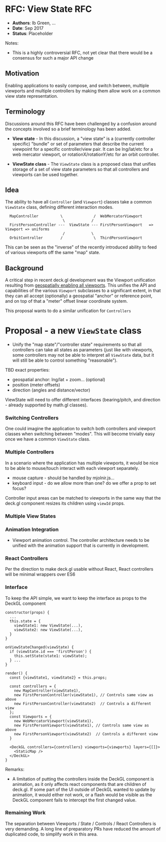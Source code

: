 # RFC: View State RFC

* **Authors**: Ib Green, ...
* **Date**: Sep 2017
* **Status**: Placeholder

Notes:
* This is a highly controversial RFC, not yet clear that there would be a consensus for such a major API change

## Motivation

Enabling applications to easily compose, and switch between, multiple viewports and multiple controllers by making them allow work on a common view state representation.

## Terminology

Discussions around this RFC have been challenged by a confusion around the concepts involved so a brief terminology has been added.

* **View state** - In this discussion, a "view state" is a (currently controller specific) "bundle" or set of parameters that describe the current viewpoint for a specific controller/view pair. It can be lng/lat/etc for a web mercator viewport, or rotationX/rotationY/etc for an orbit controller.

* **ViewState class** - The `ViewState` class is a proposed class that unifies storage of a set of view state parameters so that all controllers and viewports can be used together.


## Idea

The ability to have all `Controller` (and `Viewport`) classes take a common `ViewState` class, defining different interaction modes.

```
  MapController          \              /  WebMercatorViewport
                          \            /
  FirstPersonController ---  ViewState --- FirstPersonViewport   => Viewport => uniforms
                          /            \
  OrbitController        /              \  ThirdPersonViewport
```

This can be seen as the "inverse" of the recently introduced ability to feed of various viewports off the same "map" state.


## Background

A critical step in recent deck.gl development was the Viewport unification resulting from [geospatially enabling all viewports](first-person-mercator-viewport-rfc.md). This unifies the API and capabilities of the various `Viewport` subclasses to a significant extent, in that they can all accept (optionally) a geospatial "anchor" or reference point, and on top of that a "meter" offset linear coordinate system.

This proposal wants to do a similar unification for `Controllers`


# Proposal - a new `ViewState` class

* Unify the "map state"/"controller state" requirements so that all controllers can take all states as parameters (just like with viewports, some controllers may not be able to interpret all `ViewState` data, but it will still be able to control something "reasonable").

TBD exact properties:
* geospatial anchor: lng/lat + zoom... (optional)
* position (meter offsets)
* direction (angles and distance/vector)

ViewState will need to offer different interfaces (bearing/pitch, and direction - already supported by math.gl classes).


### Switching Controllers

One could imagine the application to switch both controllers and viewport classes when switching between "modes". This will become trivially easy once we have a common `ViewState` class.


### Multiple Controllers

In a scenario where the application has multiple viewports, it would be nice to be able to mouse/touch interact with each viewport separately.

* mouse capture - should be handled by mjolnir.js...
* keyboard input - do we allow more than one? do we offer a prop to set focus?

Controller input areas can be matched to viewports in the same way that the deck.gl component resizes its children using `viewId` props.


### Multiple View States


### Animation Integration

* Viewport animation control. The controller architecture needs to be unified with the animation support that is currently in development.


### React Controllers

Per the direction to make deck.gl usable without React, React controllers will be minimal wrappers over ES6


### Interface

To keep the API simple, we want to keep the interface as props to the DeckGL component
```
constructor(props) {
  ...
  this.state = {
  	viewState1: new ViewState(...),
   	viewState2: new ViewState(...),
  }
}

onViewStateChanged(viewState) {
  if (viewState.id === 'firstPerson') {
  	this.setState(state1: viewState);
  } ...
}

render() {
  const {viewState1, viewState2} = this.props;

  const controllers = {
    new MapController(viewState1),
    new FirstPersonController(viewState1), // Controls same view as above
    new FirstPersonController(viewState2)  // Controls a different view
  };
  const Viewports = {
    new WebMercatorViewport(viewState1),
    new FirstPersonViewport(viewState1), // Controls same view as above
    new FirstPersonViewport(viewState2)  // Controls a different view
  }

  <DeckGL controllers={controllers} viewports={viewports} layers={[]}>
    <StaticMap />
  </DeckGL>
}
```


Remarks:
* A limitation of putting the controllers inside the DeckGL component is animation, as it only affects react components that are children of deck.gl. If some part of the UI outside of DeckGL wanted to update by animation, it would either not work, or a flash would be visible as the DeckGL component fails to intercept the first changed value.



### Remaining Work

The separation between Viewports / State / Controls / React Controllers is very demanding. A long line of preparatory PRs have reduced the amount of duplicated code, to simplify work in this area.
